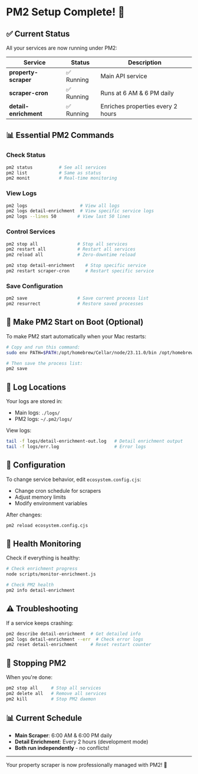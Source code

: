 # PM2 Setup Complete! 🎉

## ✅ Current Status
All your services are now running under PM2:

| Service | Status | Description |
|---------|--------|-------------|
| **property-scraper** | ✅ Running | Main API service |
| **scraper-cron** | ✅ Running | Runs at 6 AM & 6 PM daily |
| **detail-enrichment** | ✅ Running | Enriches properties every 2 hours |

## 📊 Essential PM2 Commands

### Check Status
```bash
pm2 status          # See all services
pm2 list            # Same as status
pm2 monit           # Real-time monitoring
```

### View Logs
```bash
pm2 logs                    # View all logs
pm2 logs detail-enrichment  # View specific service logs
pm2 logs --lines 50        # View last 50 lines
```

### Control Services
```bash
pm2 stop all               # Stop all services
pm2 restart all            # Restart all services
pm2 reload all             # Zero-downtime reload

pm2 stop detail-enrichment    # Stop specific service
pm2 restart scraper-cron      # Restart specific service
```

### Save Configuration
```bash
pm2 save                   # Save current process list
pm2 resurrect              # Restore saved processes
```

## 🚀 Make PM2 Start on Boot (Optional)

To make PM2 start automatically when your Mac restarts:

```bash
# Copy and run this command:
sudo env PATH=$PATH:/opt/homebrew/Cellar/node/23.11.0/bin /opt/homebrew/lib/node_modules/pm2/bin/pm2 startup launchd -u juan --hp /Users/juan

# Then save the process list:
pm2 save
```

## 📁 Log Locations

Your logs are stored in:
- Main logs: `./logs/`
- PM2 logs: `~/.pm2/logs/`

View logs:
```bash
tail -f logs/detail-enrichment-out.log   # Detail enrichment output
tail -f logs/err.log                     # Error logs
```

## 🔧 Configuration

To change service behavior, edit `ecosystem.config.cjs`:
- Change cron schedule for scrapers
- Adjust memory limits
- Modify environment variables

After changes:
```bash
pm2 reload ecosystem.config.cjs
```

## 🏥 Health Monitoring

Check if everything is healthy:
```bash
# Check enrichment progress
node scripts/monitor-enrichment.js

# Check PM2 health
pm2 info detail-enrichment
```

## ⚠️ Troubleshooting

If a service keeps crashing:
```bash
pm2 describe detail-enrichment  # Get detailed info
pm2 logs detail-enrichment --err  # Check error logs
pm2 reset detail-enrichment     # Reset restart counter
```

## 🛑 Stopping PM2

When you're done:
```bash
pm2 stop all     # Stop all services
pm2 delete all   # Remove all services
pm2 kill         # Stop PM2 daemon
```

## 📊 Current Schedule

- **Main Scraper**: 6:00 AM & 6:00 PM daily
- **Detail Enrichment**: Every 2 hours (development mode)
- **Both run independently** - no conflicts!

---

Your property scraper is now professionally managed with PM2! 🚀